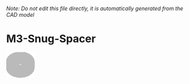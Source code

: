 ###### Note: Do not edit this file directly, it is automatically generated from the CAD model

# M3-Snug-Spacer

![](/project.svg)

